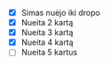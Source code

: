 - [x] Simas nuėjo iki dropo
- [x] Nueita 2 kartą
- [x] Nueita 3 kartą
- [x] Nueita 4 kartą
- [ ] Nueita 5 kartus